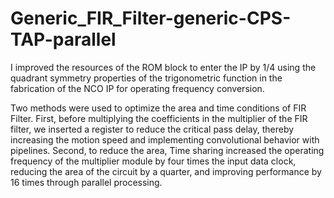 # Generic_FIR_Filter-generic-CPS-TAP-parallel

I improved the resources of the ROM block to enter the IP by 1/4 using the quadrant symmetry properties
of the trigonometric function in the fabrication of the NCO IP for operating frequency conversion.

Two methods were used to optimize the area and time conditions of FIR Filter. First, before multiplying the
coefficients in the multiplier of the FIR filter, we inserted a register to reduce the critical pass delay, thereby
increasing the motion speed and implementing convolutional behavior with pipelines. Second, to reduce the
area, Time sharing increased the operating frequency of the multiplier module by four times the input data
clock, reducing the area of the circuit by a quarter, and improving performance by 16 times through parallel
processing.

